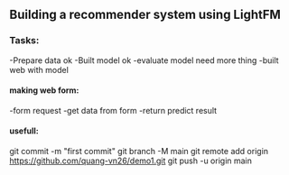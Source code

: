 ## Building a recommender system using LightFM
### Tasks:
-Prepare data ok
-Built model ok
-evaluate model need more thing
-built web with model

#### making web form:
-form request
-get data from form
-return predict result

#### usefull:
git commit -m "first commit"
git branch -M main
git remote add origin https://github.com/quang-vn26/demo1.git
git push -u origin main